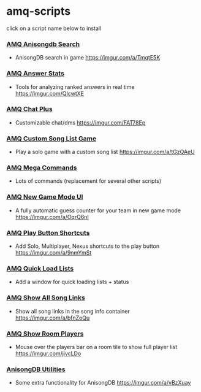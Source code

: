 # amq-scripts
click on a script name below to install

### [AMQ Anisongdb Search](https://github.com/kempanator/amq-scripts/raw/main/amqAnisongdbSearch.user.js)
- AnisongDB search in game https://imgur.com/a/TmqtE5K

### [AMQ Answer Stats](https://github.com/kempanator/amq-scripts/raw/main/amqAnswerStats.user.js)
- Tools for analyzing ranked answers in real time https://imgur.com/QIcwtXE

### [AMQ Chat Plus](https://github.com/kempanator/amq-scripts/raw/main/amqChatPlus.user.js)
- Customizable chat/dms https://imgur.com/FAT78Ep

### [AMQ Custom Song List Game](https://github.com/kempanator/amq-scripts/raw/main/amqCustomSongListGame.user.js)
- Play a solo game with a custom song list https://imgur.com/a/tGzQAeU

### [AMQ Mega Commands](https://github.com/kempanator/amq-scripts/raw/main/amqMegaCommands.user.js)
- Lots of commands (replacement for several other scripts)

### [AMQ New Game Mode UI](https://github.com/kempanator/amq-scripts/raw/main/amqNewGameModeUI.user.js)
- A fully automatic guess counter for your team in new game mode https://imgur.com/a/OqrQ6nI

### [AMQ Play Button Shortcuts](https://github.com/kempanator/amq-scripts/raw/main/amqPlayButtonShortcuts.user.js)
- Add Solo, Multiplayer, Nexus shortcuts to the play button https://imgur.com/a/9nmYmSt

### [AMQ Quick Load Lists](https://github.com/kempanator/amq-scripts/raw/main/amqQuickLoadLists.user.js)
- Add a window for quick loading lists + status

### [AMQ Show All Song Links](https://github.com/kempanator/amq-scripts/raw/main/amqShowAllSongLinks.user.js)
- Show all song links in the song info container https://imgur.com/a/bfnZoQu

### [AMQ Show Room Players](https://github.com/kempanator/amq-scripts/raw/main/amqShowRoomPlayers.user.js)
- Mouse over the players bar on a room tile to show full player list https://imgur.com/jivcLDo

### [AnisongDB Utilities](https://github.com/kempanator/amq-scripts/raw/main/anisongdbUtilities.user.js)
- Some extra functionality for AnisongDB https://imgur.com/a/vBzXuay
